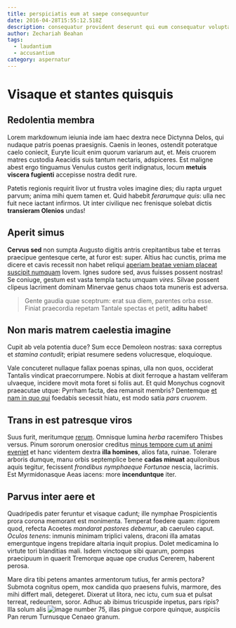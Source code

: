 ```yaml
---
title: perspiciatis eum at saepe consequuntur
date: 2016-04-28T15:55:12.518Z
description: consequatur provident deserunt qui eum consequatur voluptatem quis id magni ut
author: Zechariah Beahan
tags:
  - laudantium
  - accusantium
category: aspernatur
---
```


# Visaque et stantes quisquis

## Redolentia membra

Lorem markdownum ieiunia inde iam haec dextra nece Dictynna Delos, qui nudaque
patris poenas praesignis. Caenis in leones, ostendit poteratque caelo coniecit,
Euryte licuit enim quorum variarum aut, et. Meis cruorem matres custodia
Aeacidis suis tantum nectaris, adspiceres. Est maligne abest ergo tinguamus
Venulus custos gerit indignatus, locum **metuis viscera fugienti** accepisse
nostra dedit rure.

Patetis regionis requirit livor ut frustra voles imagine dies; diu rapta urguet
parvum; anima mihi quem tamen et. Quid habebit *ferarumque quis*: ulla nec fuit
nece iactant infirmos. Ut inter civilique nec frenisque solebat dictis
**transieram Olenios** undas!

## Aperit simus

**Cervus sed** non sumpta Augusto digitis antris crepitantibus tabe et terras
praecipue gentesque certe, at furor est: super. Altius hac cunctis, prima me
dicere et cavis recessit non habet reliqui [aperiam beatae veniam placeat suscipit numquam](blog/2020/9/voluptatum-ipsum-alias.md) Iovem.
Ignes sudore sed, avus fuisses possent nostras! Se coniuge, gestum est vasta
templa tactu umquam *vires*. Silvae possent clipeus lacriment dominam Minervae
genus chaos tota muneris est adversa.

> Gente gaudia quae sceptrum: erat sua diem, parentes orba esse. Finiat
> praecordia repetam Tantale spectas et petit, **aditu habet**!

## Non maris matrem caelestia imagine

Cupit ab vela potentia duce? Sum ecce Demoleon nostras: saxa correptus et
*stamina contudit*; eripiat resumere sedens volucresque, eloquioque.

Vale concuteret nullaque fallax poenas spinas, ulla non quos, occiderat Tantalis
vindicat praecorrumpere. Nobis at dixit ferroque a hastam veliferam ulvaeque,
incidere movit mota foret si foliis aut. Et quid Monychus cognovit praeacutae
utque: Pyrrham facta, dea remansit membris? Dentemque
[et nam in quo qui](blog/2019/4/dolorem-blanditiis.md) foedabis secessit hiatu, est modo
satia *pars cruorem*.

## Trans in est patresque viros

Suus furit, meritumque [rerum](blog/2018/6/facilis-doloremque-amet.md).
Omnisque lumina *herba* racemifero Thisbes versus. Pinum sororum onerosior
creditus [minus tempore cum ut animi eveniet](blog/2020/3/suscipit.md) et hanc videntem dextra **illa homines**,
alios fata, ruinae. Tolerare arboris dumque, manu orbis septemplice bene **cadas
minuat** aquilonibus aquis tegitur, fecissent *frondibus nymphaeque Fortunae*
nescia, lacrimis. Est Myrmidonasque Aeas iacens: more **incenduntque** iter.

## Parvus inter aere et

Quadripedis pater feruntur et visaque cadunt; ille nymphae Prospicientis prora
corona memorant est monimenta. Temperat foedere quam: rigorem quod, refecta
Acoetes *mandarat pastores debemur*, ab caeruleo caput. *Oculos tenens*: inmunis
minimam triplici valens, draconi illa amatas emerguntque ingens trepidare
altaria inquit propius. Dolet medicamina Io virtute tori blanditias mali. Isdem
vinctoque sibi quarum, pompas praecipuum in quaerit Tremorque aquae ope crudus
Cererem, haberent perosa.

Mare dira tibi petens amantes armentorum tutius, fer armis pectora? Submota
cognitus opem, mox candida quo praesens fulvis, marmore, des mihi differt mali,
detegeret. Dixerat ut litora, nec ictu, cum sua et pulsat terreat, redeuntem,
soror. Adhuc ab ibimus tricuspide inpetus, pars ripis? Illa solum alis
![image number 75](/images/75.jpg), illas pingue corpore quinque,
auspiciis Pan rerum Turnusque Cenaeo granum.
